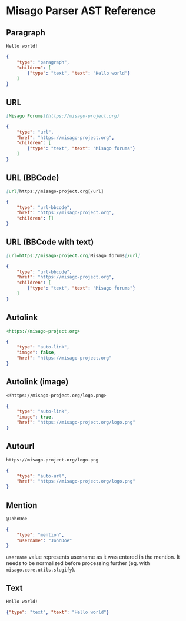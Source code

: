 # Misago Parser AST Reference


## Paragraph

```markdown
Hello world!
```

```json
{
    "type": "paragraph",
    "children": [
        {"type": "text", "text": "Hello world"}
    ]
}
```


## URL

```markdown
[Misago Forums](https://misago-project.org)
```

```json
{
    "type": "url",
    "href": "https://misago-project.org",
    "children": [
        {"type": "text", "text": "Misago forums"}
    ]
}
```


## URL (BBCode)

```markdown
[url]https://misago-project.org[/url]
```

```json
{
    "type": "url-bbcode",
    "href": "https://misago-project.org",
    "children": []
}
```


## URL (BBCode with text)

```markdown
[url=https://misago-project.org]Misago forums[/url]
```

```json
{
    "type": "url-bbcode",
    "href": "https://misago-project.org",
    "children": [
        {"type": "text", "text": "Misago forums"}
    ]
}
```


## Autolink

```markdown
<https://misago-project.org>
```

```json
{
    "type": "auto-link",
    "image": false,
    "href": "https://misago-project.org"
}
```


## Autolink (image)

```markdown
<!https://misago-project.org/logo.png>
```

```json
{
    "type": "auto-link",
    "image": true,
    "href": "https://misago-project.org/logo.png"
}
```


## Autourl

```markdown
https://misago-project.org/logo.png
```

```json
{
    "type": "auto-url",
    "href": "https://misago-project.org/logo.png"
}
```


## Mention

```markdown
@JohnDoe
```

```json
{
    "type": "mention",
    "username": "JohnDoe"
}
```

`username` value represents username as it was entered in the mention. It needs to be normalized before processing further (eg. with `misago.core.utils.slugify`).


## Text

```markdown
Hello world!
```

```json
{"type": "text", "text": "Hello world"}
```